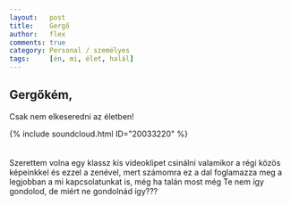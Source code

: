 ```yaml
---
layout:   post
title:    Gergő
author:   flex
comments: true
category: Personal / személyes
tags:     [én, mi, élet, halál]
---
```


## Gergőkém,

Csak nem elkeseredni az életben!

{% include soundcloud.html ID="20033220" %}
<div style="height: .5em;"></div>

Szerettem volna egy klassz kis videoklipet csinálni valamikor a régi közös képeinkkel és ezzel a zenével, mert számomra ez a dal foglamazza meg a legjobban a mi kapcsolatunkat is, még ha talán most még Te nem így gondolod, de miért ne gondolnád így???
